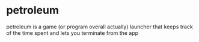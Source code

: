 # petroleum
petroleum is a game (or program overall actually) launcher that keeps track of the time spent and lets you terminate from the app